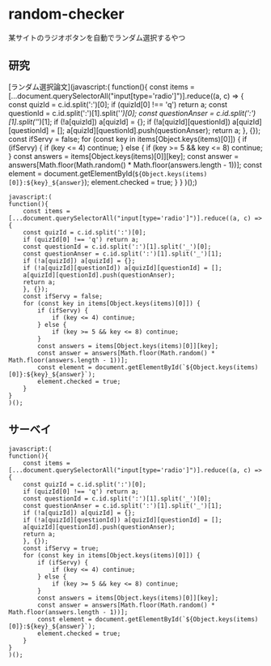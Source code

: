 # random-checker
某サイトのラジオボタンを自動でランダム選択するやつ


## 研究
[ランダム選択論文](javascript:( function(){ const items = [...document.querySelectorAll("input[type='radio']")].reduce((a, c) => { const quizId = c.id.split(':')[0]; if (quizId[0] !== 'q') return a; const questionId = c.id.split(':')[1].split('_')[0]; const questionAnser = c.id.split(':')[1].split('_')[1]; if (!a[quizId]) a[quizId] = {}; if (!a[quizId][questionId]) a[quizId][questionId] = []; a[quizId][questionId].push(questionAnser); return a; }, {}); const ifServy = false; for (const key in items[Object.keys(items)[0]]) { if (ifServy) { if (key <= 4) continue; } else { if (key >= 5 && key <= 8) continue; } const answers = items[Object.keys(items)[0]][key]; const answer = answers[Math.floor(Math.random() * Math.floor(answers.length - 1))]; const element = document.getElementById(`${Object.keys(items)[0]}:${key}_${answer}`); element.checked = true; } } )();)

```
javascript:(
function(){
    const items = [...document.querySelectorAll("input[type='radio']")].reduce((a, c) => {
    const quizId = c.id.split(':')[0];
    if (quizId[0] !== 'q') return a;
    const questionId = c.id.split(':')[1].split('_')[0];
    const questionAnser = c.id.split(':')[1].split('_')[1];
    if (!a[quizId]) a[quizId] = {};
    if (!a[quizId][questionId]) a[quizId][questionId] = [];
    a[quizId][questionId].push(questionAnser);
    return a;
    }, {});
    const ifServy = false;
    for (const key in items[Object.keys(items)[0]]) {
        if (ifServy) {
            if (key <= 4) continue;
        } else {
            if (key >= 5 && key <= 8) continue;
        }
        const answers = items[Object.keys(items)[0]][key];
        const answer = answers[Math.floor(Math.random() * Math.floor(answers.length - 1))];
        const element = document.getElementById(`${Object.keys(items)[0]}:${key}_${answer}`);
        element.checked = true;
    }
}
)();
```


## サーベイ

```
javascript:(
function(){
    const items = [...document.querySelectorAll("input[type='radio']")].reduce((a, c) => {
    const quizId = c.id.split(':')[0];
    if (quizId[0] !== 'q') return a;
    const questionId = c.id.split(':')[1].split('_')[0];
    const questionAnser = c.id.split(':')[1].split('_')[1];
    if (!a[quizId]) a[quizId] = {};
    if (!a[quizId][questionId]) a[quizId][questionId] = [];
    a[quizId][questionId].push(questionAnser);
    return a;
    }, {});
    const ifServy = true;
    for (const key in items[Object.keys(items)[0]]) {
        if (ifServy) {
            if (key <= 4) continue;
        } else {
            if (key >= 5 && key <= 8) continue;
        }
        const answers = items[Object.keys(items)[0]][key];
        const answer = answers[Math.floor(Math.random() * Math.floor(answers.length - 1))];
        const element = document.getElementById(`${Object.keys(items)[0]}:${key}_${answer}`);
        element.checked = true;
    }
}
)();
```
